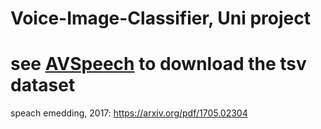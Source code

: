 # Voice-Image-Classifier, Uni project 
# see [AVSpeech](https://looking-to-listen.github.io/avspeech/download.html) to download the tsv dataset

speach emedding, 2017: https://arxiv.org/pdf/1705.02304
